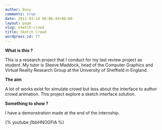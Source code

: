 ```yaml
---
author: Davy
comments: true
date: 2011-03-14 00:06:44+00:00
layout: page
slug: sketch-crowd
title: Sketch Crowd
wordpress_id: 77
---
```


**What is this ?**

This is a research project that I conduct for my last review project as student. My tutor is Steeve Maddock, head of the Computer Graphics and Virtual Reality Research Group at the University of Sheffield in England.

**The aim**

A lot of works exist for simulate crowd but less about the interface to author crowd animation. This project explore a sketch interface solution.

**Something to show ?**

I have a demonstration made at the end of the internship.

{% youtube j1bbHNOGFlA %}
